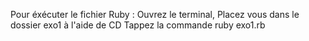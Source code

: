 Pour éxécuter le fichier Ruby :
    Ouvrez le terminal,
    Placez vous dans le dossier exo1 à l'aide de CD
    Tappez la commande ruby exo1.rb
